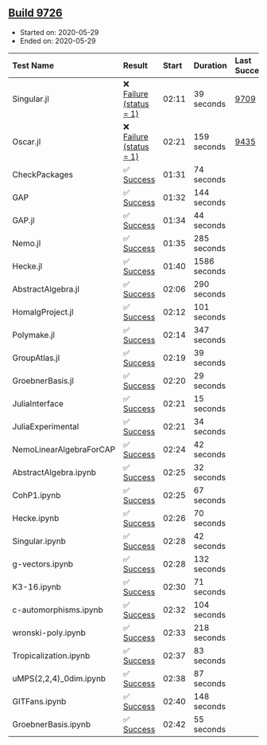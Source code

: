 ## [Build 9726](https://oscarci.mathematik.uni-kl.de/job/oscar/9726/)

* Started on: 2020-05-29
* Ended on: 2020-05-29

| Test Name    | Result | Start | Duration | Last Success | First Failure |
|:-------------|:-------|:------|:---------|:-------------|:--------------|
| Singular.jl | ❌ [Failure (status = 1)](https://oscarci.mathematik.uni-kl.de/job/oscar/9726/artifact/logs/build-9726/Singular.jl.log) | 02:11 | 39 seconds | [9709](https://oscarci.mathematik.uni-kl.de/job/oscar/9709/) | [9710](https://oscarci.mathematik.uni-kl.de/job/oscar/9710/) |
| Oscar.jl | ❌ [Failure (status = 1)](https://oscarci.mathematik.uni-kl.de/job/oscar/9726/artifact/logs/build-9726/Oscar.jl.log) | 02:21 | 159 seconds | [9435](https://oscarci.mathematik.uni-kl.de/job/oscar/9435/) | [9436](https://oscarci.mathematik.uni-kl.de/job/oscar/9436/) |
| CheckPackages | ✅ [Success](https://oscarci.mathematik.uni-kl.de/job/oscar/9726/artifact/logs/build-9726/CheckPackages.log) | 01:31 | 74 seconds |  |  |
| GAP | ✅ [Success](https://oscarci.mathematik.uni-kl.de/job/oscar/9726/artifact/logs/build-9726/GAP.log) | 01:32 | 144 seconds |  |  |
| GAP.jl | ✅ [Success](https://oscarci.mathematik.uni-kl.de/job/oscar/9726/artifact/logs/build-9726/GAP.jl.log) | 01:34 | 44 seconds |  |  |
| Nemo.jl | ✅ [Success](https://oscarci.mathematik.uni-kl.de/job/oscar/9726/artifact/logs/build-9726/Nemo.jl.log) | 01:35 | 285 seconds |  |  |
| Hecke.jl | ✅ [Success](https://oscarci.mathematik.uni-kl.de/job/oscar/9726/artifact/logs/build-9726/Hecke.jl.log) | 01:40 | 1586 seconds |  |  |
| AbstractAlgebra.jl | ✅ [Success](https://oscarci.mathematik.uni-kl.de/job/oscar/9726/artifact/logs/build-9726/AbstractAlgebra.jl.log) | 02:06 | 290 seconds |  |  |
| HomalgProject.jl | ✅ [Success](https://oscarci.mathematik.uni-kl.de/job/oscar/9726/artifact/logs/build-9726/HomalgProject.jl.log) | 02:12 | 101 seconds |  |  |
| Polymake.jl | ✅ [Success](https://oscarci.mathematik.uni-kl.de/job/oscar/9726/artifact/logs/build-9726/Polymake.jl.log) | 02:14 | 347 seconds |  |  |
| GroupAtlas.jl | ✅ [Success](https://oscarci.mathematik.uni-kl.de/job/oscar/9726/artifact/logs/build-9726/GroupAtlas.jl.log) | 02:19 | 39 seconds |  |  |
| GroebnerBasis.jl | ✅ [Success](https://oscarci.mathematik.uni-kl.de/job/oscar/9726/artifact/logs/build-9726/GroebnerBasis.jl.log) | 02:20 | 29 seconds |  |  |
| JuliaInterface | ✅ [Success](https://oscarci.mathematik.uni-kl.de/job/oscar/9726/artifact/logs/build-9726/JuliaInterface.log) | 02:21 | 15 seconds |  |  |
| JuliaExperimental | ✅ [Success](https://oscarci.mathematik.uni-kl.de/job/oscar/9726/artifact/logs/build-9726/JuliaExperimental.log) | 02:21 | 34 seconds |  |  |
| NemoLinearAlgebraForCAP | ✅ [Success](https://oscarci.mathematik.uni-kl.de/job/oscar/9726/artifact/logs/build-9726/NemoLinearAlgebraForCAP.log) | 02:24 | 42 seconds |  |  |
| AbstractAlgebra.ipynb | ✅ [Success](https://oscarci.mathematik.uni-kl.de/job/oscar/9726/artifact/logs/build-9726/AbstractAlgebra.ipynb.log) | 02:25 | 32 seconds |  |  |
| CohP1.ipynb | ✅ [Success](https://oscarci.mathematik.uni-kl.de/job/oscar/9726/artifact/logs/build-9726/CohP1.ipynb.log) | 02:25 | 67 seconds |  |  |
| Hecke.ipynb | ✅ [Success](https://oscarci.mathematik.uni-kl.de/job/oscar/9726/artifact/logs/build-9726/Hecke.ipynb.log) | 02:26 | 70 seconds |  |  |
| Singular.ipynb | ✅ [Success](https://oscarci.mathematik.uni-kl.de/job/oscar/9726/artifact/logs/build-9726/Singular.ipynb.log) | 02:28 | 42 seconds |  |  |
| g-vectors.ipynb | ✅ [Success](https://oscarci.mathematik.uni-kl.de/job/oscar/9726/artifact/logs/build-9726/g-vectors.ipynb.log) | 02:28 | 132 seconds |  |  |
| K3-16.ipynb | ✅ [Success](https://oscarci.mathematik.uni-kl.de/job/oscar/9726/artifact/logs/build-9726/K3-16.ipynb.log) | 02:30 | 71 seconds |  |  |
| c-automorphisms.ipynb | ✅ [Success](https://oscarci.mathematik.uni-kl.de/job/oscar/9726/artifact/logs/build-9726/c-automorphisms.ipynb.log) | 02:32 | 104 seconds |  |  |
| wronski-poly.ipynb | ✅ [Success](https://oscarci.mathematik.uni-kl.de/job/oscar/9726/artifact/logs/build-9726/wronski-poly.ipynb.log) | 02:33 | 218 seconds |  |  |
| Tropicalization.ipynb | ✅ [Success](https://oscarci.mathematik.uni-kl.de/job/oscar/9726/artifact/logs/build-9726/Tropicalization.ipynb.log) | 02:37 | 83 seconds |  |  |
| uMPS(2,2,4)_0dim.ipynb | ✅ [Success](https://oscarci.mathematik.uni-kl.de/job/oscar/9726/artifact/logs/build-9726/uMPS-2-2-4-_0dim.ipynb.log) | 02:38 | 87 seconds |  |  |
| GITFans.ipynb | ✅ [Success](https://oscarci.mathematik.uni-kl.de/job/oscar/9726/artifact/logs/build-9726/GITFans.ipynb.log) | 02:40 | 148 seconds |  |  |
| GroebnerBasis.ipynb | ✅ [Success](https://oscarci.mathematik.uni-kl.de/job/oscar/9726/artifact/logs/build-9726/GroebnerBasis.ipynb.log) | 02:42 | 55 seconds |  |  |
